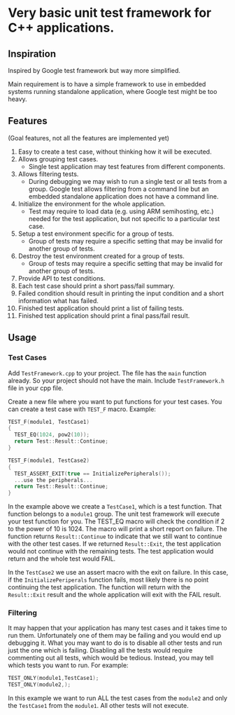 # Very basic unit test framework for C++ applications.

## Inspiration

Inspired by Google test framework but way more simplified.

Main requirement is to have a simple framework to use in embedded systems running standalone application, where Google test might be too heavy.

## Features

(Goal features, not all the features are implemented yet)

1. Easy to create a test case, without thinking how it will be executed.
2. Allows grouping test cases. 
   * Single test application may test features from different components.
3. Allows filtering tests.
   * During debugging we may wish to run a single test or all tests from a group. Google test allows filtering from a command line but an embedded standalone application does not have a command line.
4. Initialize the environment for the whole application.
   * Test may require to load data (e.g. using ARM semihosting, etc.) needed for the test application, but not specific to a particular test case. 
5. Setup a test environment specific for a group of tests.
   * Group of tests may require a specific setting that may be invalid for another group of tests.
6. Destroy the test environment created for a group of tests.
   * Group of tests may require a specific setting that may be invalid for another group of tests.
7. Provide API to test conditions.
8. Each test case should print a short pass/fail summary.
9. Failed condition should result in printing the input condition and a short information what has failed.
10. Finished test application should print a list of failing tests.
11. Finished test application should print a final pass/fail result.

## Usage

### Test Cases

Add `TestFramework.cpp` to your project. The file has the `main` function already. So your project should not have the main.
Include `TestFramework.h` file in your cpp file.

Create a new file where you want to put functions for your test cases. You can create a test case with `TEST_F` macro. Example:

```cpp
TEST_F(module1, TestCase1)
{
  TEST_EQ(1024, pow2(10));
  return Test::Result::Continue;
}

TEST_F(module1, TestCase2)
{
  TEST_ASSERT_EXIT(true == InitializePeripherals());
  ...use the peripherals...
  return Test::Result::Continue;
}
```

In the example above we create a `TestCase1`, which is a test function. That function belongs to a `module1` group. The unit test framework will execute your test function for you. The TEST_EQ macro will check the condition if 2 to the power of 10 is 1024. The macro will print a short report on failure. The function returns `Result::Continue` to indicate that we still want to continue with the other test cases. If we returned `Result::Exit`, the test application would not continue with the remaining tests. The test application would return and the whole test would FAIL. 

In the `TestCase2` we use an assert macro with the exit on failure. In this case, if the `InitializePeriperals` function fails, most likely there is no point continuing the test application. The function will return with the `Result::Exit` result and the whole application will exit with the FAIL result.

### Filtering

It may happen that your application has many test cases and it takes time to run them. Unfortunately one of them may be failing and you would end up debugging it. What you may want to do is to disable all other tests and run just the one which is failing. Disabling all the tests would require commenting out all tests, which would be tedious. Instead, you may tell which tests you want to run. For example:

```cpp
TEST_ONLY(module1,TestCase1);
TEST_ONLY(module2,);
```

In this example we want to run ALL the test cases from the `module2` and only the `TestCase1` from the `module1`. All other tests will not execute.
